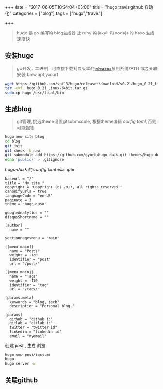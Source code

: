 +++
date = "2017-06-05T10:24:04+08:00"
title = "hugo travis github 自动化"
categories = ["blog"]
tags = ["hugo","travis"]

+++

> hugo 是 go 编写的 blog生成器
> 比 ruby 的 jekyll 和 nodejs 的 hexo 生成速度快

## 安装hugo

> go开发，二进制，可直接下载对应版本的[releases](https://github.com/spf13/hugo/releases)放到系统PATH
> 或包关联安装 brew,apt,yaourt

```bash
wget https://github.com/spf13/hugo/releases/download/v0.21/hugo_0.21_Linux-64bit.tar.gz
tar -xvf  hugo_0.21_Linux-64bit.tar.gz
sudo cp hugo /usr/local/bin
```

## 生成blog

> git管理, 挑选theme设置gitsubmodule, 根据theme编辑 *config.toml*, 否则可能报错

```bash
hugo new site blog
cd blog
git init
git check -b raw
git submodule add https://github.com/gyorb/hugo-dusk.git themes/hugo-dusk
echo 'public/' > .gitignore
```

*hugo-dusk* 的 *config.toml* example

```
baseurl = "/"
title = "My site."
copyright = "Copyright (c) 2017, all rights reserved."
canonifyurls = true
languageCode = "en-US"
paginate = 3
theme = "hugo-dusk"

googleAnalytics = ""
disqusShortname = ""

[author]
  name = ""

SectionPagesMenu = "main"

[[menu.main]]
  name = "Posts"
  weight = -120
  identifier = "post"
  url = "/post/"

[[menu.main]]
  name = "Tags"
  weight = -110
  identifier = "tag"
  url = "/tags/"

[params.meta]
  keywords = "blog, tech"
  description = "Personal blog."

[params]
  github = "github id"
  gitlab = "gitlab id"
  twitter = "twitter id"
  linkedin = "linkedin id"
  email = "myemail"
```

创建 *post* , 生成 浏览

```bash
hugo new post/test.md
hugo
hugo server -w
```

## 关联github
